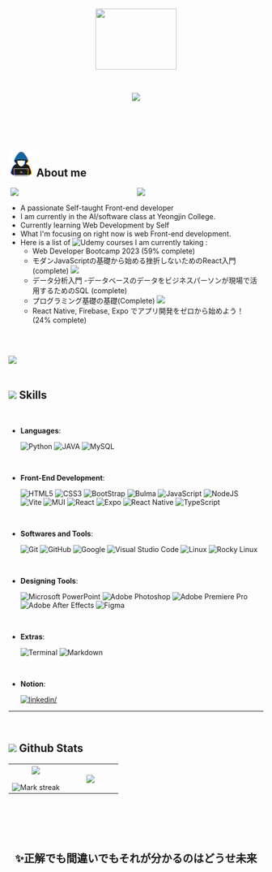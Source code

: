 
<h1 align="center"><img src="https://camo.githubusercontent.com/a00365181dee3899c9f03eb2680300fc3ee9bd15d5e68eadd436c829d5ecf2d4/68747470733a2f2f632e74656e6f722e636f6d2f665967393171427044646741414141692f626f6e676f2d6361742d7472616e73706172656e742e676966" width="160" height="120">

<p align="center">
  <a href="https://github.com/DenverCoder1/readme-typing-svg"><img src="https://readme-typing-svg.herokuapp.com?font=Time+New+Roman&color=cyan&size=25&center=true&vCenter=true&width=600&height=100&lines=Hi!+,+I'm+HeyonJun+Jo!;Self-taught+Front-End+Developer,;"></a>
</p>


<br>



	
## <picture><img src="https://github.com/0xAbdulKhalid/0xAbdulKhalid/raw/main/assets/mdImages/about_me.gif" width = 50px></picture> **About me**

<picture> <img align="right" src="https://i.ibb.co/m8G0m15/IMG-1030-2.gif" width=250px> </picture>
<picture> <img align="right" src="http://gifimgs.com/animations/anime/rurouni-kenshin/rurouni_kenshin_6.gif" width = 250px></picture>

<br>

- A passionate Self-taught Front-end developer
- I am currently in the AI/software class at Yeongjin College.
- Currently learning Web Development by Self
- What I'm focusing on right now is web Front-end development.
- Here is a list of ![Udemy](https://img.shields.io/badge/Udemy-A435F0?style=for-the-badge&logo=Udemy&logoColor=white) courses I am currently taking :
	- Web Developer Bootcamp 2023 (59% complete)
	- モダンJavaScriptの基礎から始める挫折しないためのReact入門 (complete)
	<a href="https://udemy-certificate.s3.amazonaws.com/image/UC-8cb17922-c3da-4330-b183-3382c85647a8.jpg?v=1689161468000"
	target="_blank"><img src="https://img.shields.io/badge/証明書-A435F0?style=badge&logoColor=white" /></a>
	- データ分析入門 -データベースのデータをビジネスパーソンが現場で活用するためのSQL (complete)
	- プログラミング基礎の基礎(Complete)
	<a href="https://udemy-certificate.s3.amazonaws.com/image/UC-033ce319-fdb1-4a51-a211-c88c5588b54c.jpg?v=1687201608000"
	target="_blank"><img src="https://img.shields.io/badge/証明書-A435F0?style=badge&logoColor=white" /></a>
 	- React Native, Firebase, Expo でアプリ開発をゼロから始めよう！ (24% complete)

<br><br>

<img src="https://user-images.githubusercontent.com/73097560/115834477-dbab4500-a447-11eb-908a-139a6edaec5c.gif"><br><br>

## <img src="https://media2.giphy.com/media/QssGEmpkyEOhBCb7e1/giphy.gif?cid=ecf05e47a0n3gi1bfqntqmob8g9aid1oyj2wr3ds3mg700bl&rid=giphy.gif" width ="25"><b> Skills</b>
<br>

<p align="center">

- **Languages**:
    
	![Python](https://img.shields.io/badge/Python-3776AB?style=for-the-badge&logo=python&logoColor=white)
	![JAVA](https://img.shields.io/badge/Java-ED8B00?style=for-the-badge&logo=openjdk&logoColor=white)
	![MySQL](https://img.shields.io/badge/mysql-%2300f.svg?style=for-the-badge&logo=mysql&logoColor=white)

<br>   
    
- **Front-End Development**:

	![HTML5](https://img.shields.io/badge/HTML5%20-%23E34F26.svg?style=for-the-badge&logo=html5&logoColor=white)
	![CSS3](https://img.shields.io/badge/CSS%20-%231572B6.svg?style=for-the-badge&logo=css3&logoColor=white)
	![BootStrap](https://img.shields.io/badge/Bootstrap-563D7C?style=for-the-badge&logo=bootstrap&logoColor=white)
	![Bulma](https://img.shields.io/badge/bulma-00D0B1?style=for-the-badge&logo=bulma&logoColor=white)
	![JavaScript](https://img.shields.io/badge/JavaScript%20-%23F7DF1E.svg?style=for-the-badge&logo=javascript&logoColor=black)
	![NodeJS](https://img.shields.io/badge/node.js-6DA55F?style=for-the-badge&logo=node.js&logoColor=white)  
	![Vite](https://img.shields.io/badge/vite-%23646CFF.svg?style=for-the-badge&logo=vite&logoColor=white)
	![MUI](https://img.shields.io/badge/MUI-%230081CB.svg?style=for-the-badge&logo=mui&logoColor=white)
	![React](https://img.shields.io/badge/react-%2320232a.svg?style=for-the-badge&logo=react&logoColor=%2361DAFB)
	![Expo](https://img.shields.io/badge/expo-1C1E24?style=for-the-badge&logo=expo&logoColor=#D04A37)
	![React Native](https://img.shields.io/badge/react_native-%2320232a.svg?style=for-the-badge&logo=react&logoColor=%2361DAFB)
	![TypeScript](https://img.shields.io/badge/typescript-%23007ACC.svg?style=for-the-badge&logo=typescript&logoColor=white)
    
<br>

- **Softwares and Tools**:

	![Git](https://img.shields.io/badge/git-%23F05033.svg?style=for-the-badge&logo=git&logoColor=white)
	![GitHub](https://img.shields.io/badge/github-%23121011.svg?style=for-the-badge&logo=github&logoColor=white)
	![Google](https://img.shields.io/badge/google-%234285F4.svg?style=for-the-badge&logo=google&logoColor=white)
	![Visual Studio Code](https://img.shields.io/badge/Visual%20Studio%20Code-0078d7.svg?style=for-the-badge&logo=visual-studio-code&logoColor=white)
	![Linux](https://img.shields.io/badge/Linux-FCC624?style=for-the-badge&logo=linux&logoColor=black) 
	![Rocky Linux](https://img.shields.io/badge/-Rocky%20Linux-%2310B981?style=for-the-badge&logo=rockylinux&logoColor=white)
	
    

<br>
	
- **Designing Tools**:
	
	![Microsoft PowerPoint](https://img.shields.io/static/v1?style=for-the-badge&message=Microsoft+PowerPoint&color=B7472A&logo=Microsoft+PowerPoint&logoColor=FFFFFF&label=)
	![Adobe Photoshop](https://img.shields.io/badge/adobe%20photoshop-%2331A8FF.svg?style=for-the-badge&logo=adobe%20photoshop&logoColor=white)
	![Adobe Premiere Pro](https://img.shields.io/badge/Adobe%20Premiere%20Pro-9999FF.svg?style=for-the-badge&logo=Adobe%20Premiere%20Pro&logoColor=white)
	![Adobe After Effects](https://img.shields.io/static/v1?style=for-the-badge&message=Adobe+After+Effects&color=9999FF&logo=Adobe+After+Effects&logoColor=FFFFFF&label=)
	![Figma](https://img.shields.io/static/v1?style=for-the-badge&message=Figma&color=F24E1E&logo=Figma&logoColor=FFFFFF&label=)
	
<br>

- **Extras**:

    ![Terminal](https://img.shields.io/badge/Terminal-%23054020?style=for-the-badge&logo=gnu-bash&logoColor=white)
    ![Markdown](https://img.shields.io/badge/markdown-%23000000.svg?style=for-the-badge&logo=markdown&logoColor=white)   
    
<br>

- **Notion**:
	
	<a href="https://www.notion.so/invite/5a10ce67ee35df059e5282af2193c8a13181c75d" target="_blank">
	<img src="https://img.shields.io/badge/Notion-%23000000.svg?style=for-the-badge&logo=notion&logoColor=white" alt=linkedin/ >
	</a>

</p>

-----

<br>


## <img src="https://media.giphy.com/media/iY8CRBdQXODJSCERIr/giphy.gif" width="35"><b> Github Stats </b>
  
  
<table border="0" align="center">
<tr border="0">
<td width="50%" align="center">
  
  <img  align="center"  src="https://github-readme-stats.vercel.app/api?username=JOHYEONJUN39&theme=dark&hide_icons=true&count_private=true" />
  <br></br>
  <img  title="🔥 Get streak stats for your profile at git.io/streak-stats" alt="Mark streak" src="https://github-readme-streak-stats.herokuapp.com/?user=JOHYEONJUN39&theme=dark&hide_border=true" />


  
</td>

<td width="50%" align="center">

  <img  align="center"  src="https://github-readme-stats.anuraghazra1.vercel.app/api/top-langs/?username=JOHYEONJUN39&theme=dark&hide_border=true&no-bg=true&no-frame=true&langs_count=10"/>
  
  </td>
</tr>
</table>

<br>





<br>
<br>
<br>

<div align='center'>

## <b>✨正解でも間違いでもそれが分かるのはどうせ未来</b>

</div>
<br>
<br>
<br>
<br>

<!-- 지렁이 -->
<!-- <p align="center">
  <img src="https://github.com/akshitagupta15june/akshitagupta15june/blob/output/github-contribution-grid-snake.svg" alt="snake"></center>
</p> -->

<!-- 
<br>
<br>
<br>

-----

<br>
<br>

## <b> Let's Connect..!</b><img src="https://github.com/0xAbdulKhalid/0xAbdulKhalid/raw/main/assets/mdImages/handshake.gif" width ="80">
<br>
<div align='left'>

<ul>

<li>
<a href="https://linkedin.com/in/0xabdulkhalid" target="_blank">
<img src="https://img.shields.io/badge/linkedin:  0xabdulkhalid-%2300acee.svg?color=405DE6&style=for-the-badge&logo=linkedin&logoColor=white" alt=linkedin style="margin-bottom: 5px;"/>
</a>
</li>

<br>

<li>
<a href="https://twitter.com/0xabdulkhalid" target="_blank">
<img src="https://img.shields.io/badge/twitter:  0xabdulkhalid-%2300acee.svg?color=1DA1F2&style=for-the-badge&logo=twitter&logoColor=white" alt=twitter style="margin-bottom: 5px;"/>
</a>
</li>

<br>

<li>
<a href="mailto:0xabdulkhalid@gmail.com" target="_blank">
<img src="https://img.shields.io/badge/gmail:  0xabdulkhalid-%23EA4335.svg?style=for-the-badge&logo=gmail&logoColor=white" t=mail style="margin-bottom: 5px;" />
</a>
</li> -->
	
</ul>
</div>

<!-- <br>
<img src="https://user-images.githubusercontent.com/73097560/115834477-dbab4500-a447-11eb-908a-139a6edaec5c.gif">
<br>
<br>
<br>

<div align='center'>

## <b>السَّلاَمُ عَلَيْكُمْ وَرَحْمَةُ اللهِ وَبَرَكَاتُهُ...✨</b>

</div>
<br>
<br>
<br>
<br>

---

<br>

Credit: [Abdul Khalid](https://github.com/0xabdulkhalid)

Last Edited on: 09/11/2022 -->
